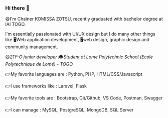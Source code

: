 ### Hi there 👋


😄I'm Chaïner KOMISSA ZOTSU, recently graduated with bachelor degree at IAI TOGO. 

I'm essentially passionated with UI/UX design but I do many other things like 🖥️Web application development, 🖥️web design, graphic design and community management.

😄*21Y-O junior developer* 
🎓*Student at Lome Polytechnic School (Ecole Polytechnique de Lomé) - TOGO*


 
👉My favorite languages are : 
Python, PHP, HTML/CSS/Javascript


👉I use frameworks like : 
Laravel, Flask


👉My favorite tools are : 
Bootstrap, Git/Github, VS Code, Postman, Swagger


👉I can manage : 
MySQL, PostgreSQL, MongoDB, SQL Server


